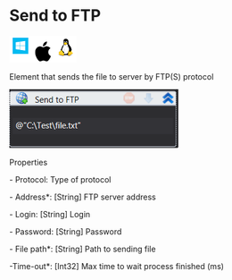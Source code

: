# Send to FTP

![](<../../../../.gitbook/assets/image (113).png>)

Element that sends the file to server by FTP(S) protocol

![](<../../../../.gitbook/assets/send to ftp.png>)

Properties

&#x20;\- Protocol: Type of protocol&#x20;

&#x20;\- Address\*: \[String] FTP server address

&#x20;\- Login: \[String] Login

&#x20;\- Password: \[String] Password

&#x20;\- File path\*: \[String] Path to sending file

&#x20;\-Time-out\*: \[Int32] Max time to wait process finished (ms)
